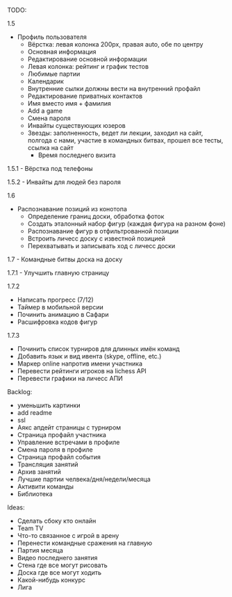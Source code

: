TODO:

1.5
+ Профиль пользователя
    + Вёрстка: левая колонка 200px, правая auto, обе по центру
    + Основная информация
    + Редактирование основной информации
    + Левая колонка: рейтинг и график тестов
    + Любимые партии
    + Календарик
    + Внутренние сылки должны вести на внутренний профайл
    + Редактирование приватных контактов
    + Имя вместо имя + фамилия
    + Add a game
    + Смена пароля
    + Инвайты существующих юзеров
    + Звезды: заполненность, ведет ли лекции, заходил на сайт, полгода с нами, участие в командных битвах, прошел все тесты, ссылка на сайт
        + Время последнего визита

1.5.1
    - Вёрстка под телефоны

1.5.2
    - Инвайты для людей без пароля


1.6
- Распознавание позиций из конотопа
    - Определение границ доски, обработка фоток
    - Создать эталонный набор фигур (каждая фигура на разном фоне)
    - Распознавание фигур в отфильтрованной позиции
    - Встроить личесс доску с известной позицией
    - Перехватывать и записывать ход с личесс доски

1.7
    - Командные битвы доска на доску

1.7.1
    - Улучшить главную страницу

1.7.2
- Написать прогресс (7/12)
- Таймер в мобильной версии
- Починить анимацию в Сафари
- Расшифровка кодов фигур

1.7.3
- Починить список турниров для длинных имён команд
- Добавить язык и вид ивента (skype, offline, etc.)
- Маркер online напротив имени участника
- Перевести рейтинги игроков на lichess API
- Перевести графики на личесс АПИ

Backlog:
- уменьшить картинки
- add readme
- ssl
- Аякс апдейт страницы с турниром
- Страница профайл участника
- Управление встречами в профиле
- Смена пароля в профиле
- Страница профайл события
- Трансляция занятий
- Архив занятий
- Лучшие партии челвека/дня/недели/месяца
- Активити команды
- Библиотека

Ideas:
- Сделать сбоку кто онлайн
- Team TV
- Что-то связанное с игрой в арену
- Перенести командные сражения на главную
- Партия месяца
- Видео последнего занятия
- Стена где все могут рисовать
- Доска где все могут ходить
- Какой-нибудь конкурс
- Лига